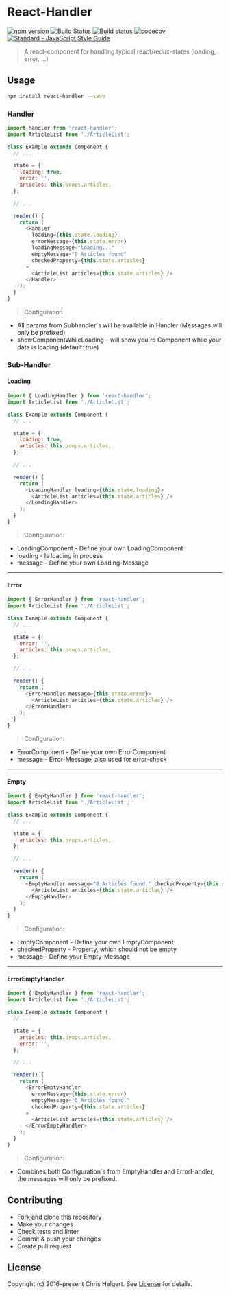 # React-Handler

[![npm version](https://badge.fury.io/js/react-handler.svg)](https://badge.fury.io/js/react-handler)
[![Build Status](https://travis-ci.org/chrishelgert/react-handler.svg?branch=master)](https://travis-ci.org/chrishelgert/react-handler)
[![Build status](https://ci.appveyor.com/api/projects/status/c5qo9wa0n4uwakfj?svg=true)](https://ci.appveyor.com/project/chrishelgert/react-handler/branch/master)
[![codecov](https://codecov.io/gh/chrishelgert/react-handler/branch/master/graph/badge.svg)](https://codecov.io/gh/chrishelgert/react-handler)
[![Standard - JavaScript Style Guide](https://img.shields.io/badge/code_style-standard-brightgreen.svg)](https://standardjs.com)

> A react-component for handling typical react/redux-states (loading, error, ...)

## Usage

```bash
npm install react-handler --save
```

### Handler

```javascript
import handler from 'react-handler';
import ArticleList from './ArticleList';

class Example extends Component {
  // ...

  state = {
    loading: true,
    error: '',
    articles: this.props.articles,
  };

  // ...

  render() {
    return (
      <Handler
        loading={this.state.loading}
        errorMessage={this.state.error}
        loadingMessage="loading..."
        emptyMessage="0 Articles found"
        checkedProperty={this.state.articles}
      >
        <ArticleList articles={this.state.articles} />
      </Handler>
    );
  }
}
```

> Configuration
* All params from Subhandler´s will be available in Handler (Messages will only be prefixed)
* showComponentWhileLoading - will show you´re Component while your data is loading (default: true)

### Sub-Handler

#### Loading

```javascript
import { LoadingHandler } from 'react-handler';
import ArticleList from './ArticleList';

class Example extends Component {
  // ...

  state = {
    loading: true,
    articles: this.props.articles,
  };

  // ...

  render() {
    return (
      <LoadingHandler loading={this.state.loading}>
        <ArticleList articles={this.state.articles} />
      </LoadingHandler>
    );
  }
}
```

> Configuration:
* LoadingComponent - Define your own LoadingComponent
* loading - Is loading in process
* message - Define your own Loading-Message

***

#### Error

```javascript
import { ErrorHandler } from 'react-handler';
import ArticleList from './ArticleList';

class Example extends Component {
  // ...

  state = {
    error: '',
    articles: this.props.articles,
  };

  // ...

  render() {
    return (
      <ErrorHandler message={this.state.error}>
        <ArticleList articles={this.state.articles} />
      </ErrorHandler>
    );
  }
}
```

> Configuration:
* ErrorComponent - Define your own ErrorComponent
* message - Error-Message, also used for error-check

***

#### Empty

```javascript
import { EmptyHandler } from 'react-handler';
import ArticleList from './ArticleList';

class Example extends Component {
  // ...

  state = {
    articles: this.props.articles,
  };

  // ...

  render() {
    return (
      <EmptyHandler message="0 Articles found." checkedProperty={this.state.articles}>
        <ArticleList articles={this.state.articles} />
      </EmptyHandler>
    );
  }
}
```

> Configuration:
* EmptyComponent - Define your own EmptyComponent
* checkedProperty - Property, which should not be empty
* message - Define your Empty-Message

***

#### ErrorEmptyHandler

```javascript
import { EmptyHandler } from 'react-handler';
import ArticleList from './ArticleList';

class Example extends Component {
  // ...

  state = {
    articles: this.props.articles,
    error: '',
  };

  // ...

  render() {
    return (
      <ErrorEmptyHandler
        errorMessage={this.state.error}
        emptyMessage="0 Articles found."
        checkedProperty={this.state.articles}
      >
        <ArticleList articles={this.state.articles} />
      </ErrorEmptyHandler>
    );
  }
}
```

> Configuration:
* Combines both Configuration´s from EmptyHandler and ErrorHandler, the messages will only be prefixed.

## Contributing

* Fork and clone this repository
* Make your changes
* Check tests and linter
* Commit & push your changes
* Create pull request

## License
Copyright (c) 2016-present Chris Helgert. See [License](./LICENSE) for details.
